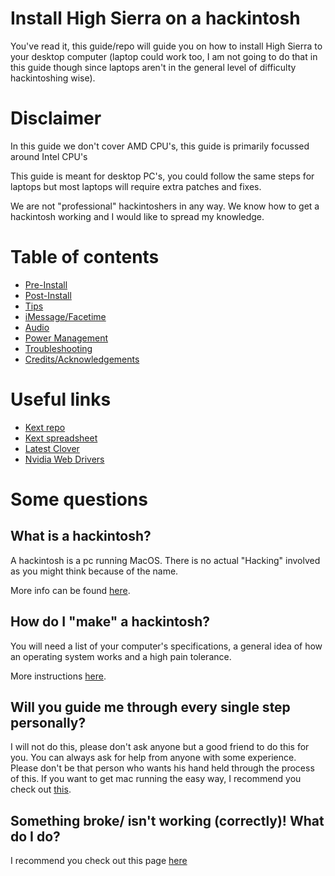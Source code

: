 # Install High Sierra on a hackintosh

You've read it, this guide/repo will guide you on how to install High Sierra to your desktop computer (laptop could work too, I am not going to do that in this guide though since laptops aren't in the general 
level of difficulty hackintoshing wise).

# Disclaimer

In this guide we don't cover AMD CPU's, this guide is primarily focussed around Intel CPU's

This guide is meant for desktop PC's, you could follow the same steps for laptops but most laptops will require extra patches and fixes.

We are not "professional" hackintoshers in any way. We know how to get a hackintosh working and I would like to spread my knowledge.

# Table of contents
* [Pre-Install](../master/Pre-Install.md)
* [Post-Install](../master/Post-Install.md)
* [Tips](../master/Tips.md)
* [iMessage/Facetime](../master/iMessage.md)
* [Audio](../master/Audio.md)
* [Power Management](../master/Speedstep.md)
* [Troubleshooting](../master/Troubleshooting.md)
* [Credits/Acknowledgements](../master/Credits.md)

# Useful links
* [Kext repo](https://1drv.ms/f/s!AiP7m5LaOED-mo9XA4Ml-69cwAsikQ)
* [Kext spreadsheet](http://docs.google.com/spreadsheets/d/1WQ87XQKgJVPPub_CbjoHsUscgyxrGg3DWzZz7Nnf_RU/)
* [Latest Clover](https://github.com/Dids/clover-builder/releases/latest)
* [Nvidia Web Drivers](https://cookiemonster.pro/nvidia_driver_table)

# Some questions

## What is a hackintosh?

A hackintosh is a pc running MacOS. There is no actual "Hacking" involved as you might think because of the name. 

More info can be found [here](https://www.lifewire.com/what-is-hackintosh-832719).

## How do I "make" a hackintosh?

You will need a list of your computer's specifications, a general idea of how an operating system works and a high pain tolerance.

More instructions [here](../master/Pre-Install.md).

## Will you guide me through every single step personally?

I will not do this, please don't ask anyone but a good friend to do this for you. You can always ask for help from anyone with some experience. Please don't be that person who wants his hand held through the process of this. If you want to get mac running the easy way, I recommend you check out [this](https://www.apple.com/mac/).

## Something broke/ isn't working (correctly)! What do I do?

I recommend you check out this page [here](../master/Troubleshooting.md)
